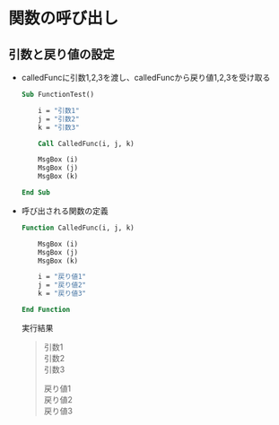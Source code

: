 # 関数の呼び出し

## 引数と戻り値の設定

* calledFuncに引数1,2,3を渡し、calledFuncから戻り値1,2,3を受け取る

  ```vb
  Sub FunctionTest()

      i = "引数1"
      j = "引数2"
      k = "引数3"

      Call CalledFunc(i, j, k)

      MsgBox (i)
      MsgBox (j)
      MsgBox (k)

  End Sub
  ```

* 呼び出される関数の定義

  ```vb
  Function CalledFunc(i, j, k)

      MsgBox (i)
      MsgBox (j)
      MsgBox (k)

      i = "戻り値1"
      j = "戻り値2"
      k = "戻り値3"

  End Function
  ```

  実行結果

  > 引数1  
    引数2  
    引数3  
  >
  > 戻り値1  
    戻り値2  
    戻り値3
